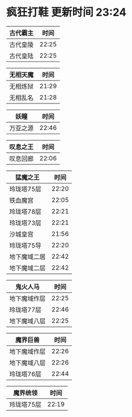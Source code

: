 # 疯狂打鞋 更新时间 23:24

| 古代霸主   | 时间    |
|--------|-------|
| 古代皇陵 | 22:25 |
| 古代皇陆 | 22:25 |

| 无相天魔   | 时间    |
|--------|-------|
| 无相炼狱 | 21:29 |
| 无相乱名 | 21:28 |

| 妖瞳   | 时间    |
|--------|-------|
| 万亚之源 | 22:46 |

| 叹息之王   | 时间    |
|--------|-------|
| 叹息回廊 | 22:06 |

| 猛魔之王   | 时间    |
|--------|-------|
| 玲珑塔75层 | 22:20 |
| 铁血魔宫 | 22:05 |
| 玲珑塔78层 | 22:21 |
| 玲珑塔73层 | 22:21 |
| 沙城皇宫 | 21:56 |
| 玲珑塔75导 | 22:20 |
| 地下魔域二居 | 22:42 |
| 地下魔域二层 | 22:42 |

| 鬼火人马   | 时间    |
|--------|-------|
| 地下魔域作层 | 22:25 |
| 玲珑塔77层 | 22:46 |
| 地下魔域八层 | 22:25 |

| 魔界巨兽   | 时间    |
|--------|-------|
| 地下魔域作层 | 22:26 |
| 地下魔域八层 | 22:26 |
| 玲珑塔76层 | 22:44 |

| 魔界统领   | 时间    |
|--------|-------|
| 玲珑塔75层 | 22:19 |
